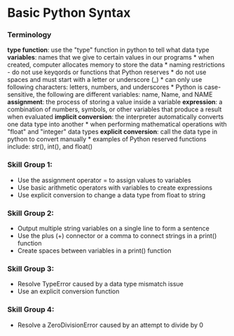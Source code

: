 # Basic Python Syntax

### Terminology
__type function__: use the "type" function in python to tell what data type
__variables__: names that we give to certain values in our programs
    * when created, computer allocates memory to store the data
    * naming restrictions - do not use keyqords or functions that Python reserves
    * do not use spaces and must start with a letter or underscore (_)
    * can only use following characters: letters, numbers, and underscores
    * Python is case-sensitive, the following are different variables: name, Name, and NAME
__assignment__: the process of storing a value inside a variable
__expression__: a combination of numbers, symbols, or other variables that produce a result when evaluated
__implicit conversion__: the interpreter automatically converts one data type into another
    * when performing mathematical operations with "float" and "integer" data types
__explicit conversion__: call the data type in python to convert manually
    * examples of Python reserved functions include: str(), int(), and float()

### Skill Group 1:
- Use the assignment operator =  to assign values to variables
- Use basic arithmetic operators with variables to create expressions
- Use explicit conversion to change a data type from float to string

### Skill Group 2:
- Output multiple string variables on a single line to form a sentence
- Use the plus (+) connector or a comma to connect strings in a print() function
- Create spaces between variables in a print() function

### Skill Group 3:
- Resolve TypeError caused by a data type mismatch issue
- Use an explicit conversion function

### Skill Group 4:
- Resolve a ZeroDivisionError caused by an attempt to divide by 0
